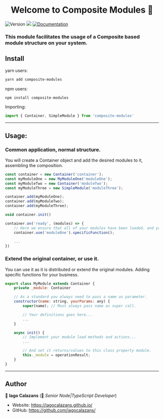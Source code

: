 <h1 align="center">Welcome to Composite Modules 👋</h1>

<p>
  <img alt="Version" src="https://img.shields.io/badge/version-1.0.0-blue.svg?cacheSeconds=2592000" />
  <img src="https://img.shields.io/badge/node-14.x-blue.svg" />
  <a href="#" target="_blank">
    <img alt="Documentation" src="https://img.shields.io/badge/documentation-no-red.svg" />
  </a>
</p>

### This module facilitates the usage of a Composite based module structure on your system.

## Install
yarn users:
```sh
yarn add composite-modules
```
npm users:
```sh
npm install composite-modules
```

Importing:
```js
import { Container, SimpleModule } from 'composite-modules'
```

---

## Usage:

### Common application, normal structure.  

You will create a Container object and add the desired modules to it, assembling the composition.

```js
const container = new Container('container');
const myModuleOne = new MyModuleOne('moduleOne');
const myModuleTwo = new Container('moduleTwo');
const myModuleThree = new SimpleModule('moduleThree');

container.add(myModuleOne);
container.add(myModuleTwo);
container.add(myModuleThree);

void container.init()

container.on('ready', (modules) => {
    // Here we ensure that all of your modules have been loaded. and you can access them.
    container.use('moduleOne').specificFunction();
    
    ...
})

```

### Extend the original container, or use it. 

You can use it as it is distributed or extend the original modules. Adding specific functions for your business.

```js
export class MyModule extends Container {
    private _module: Container

    // As a standard you always need to pass a name as parameter.
    constructor(name: string, yourParams: any) {
        super(name); // Must always pass name as super call.

        // Your definitions goes here...
        ...
    }

    async init() {
        // Implement your module load methods and actions...
        ...

        // And set it returns/values to this class property module.
        this._module = operationResult;
    }
}
```

---


## Author

👤 **Iago Calazans** (💼 *Senior Node|TypeScript Developer*)

* Website: https://iagocalazans.github.io/
* GitHub: https://github.com/iagocalazans/
